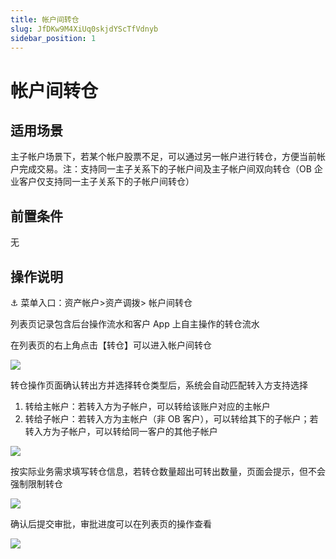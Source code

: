 ```yaml
---
title: 帐户间转仓
slug: JfDKw9M4XiUq0skjdYScTfVdnyb
sidebar_position: 1
---
```



# 帐户间转仓

## 适用场景

主子帐户场景下，若某个帐户股票不足，可以通过另一帐户进行转仓，方便当前帐户完成交易。​
注：支持同一主子关系下的子帐户间及主子帐户间双向转仓（OB 企业客户仅支持同一主子关系下的子帐户间转仓）

## 前置条件

无

## 操作说明

<div class="callout callout-bg-6 callout-border-6">
<p>⚓ 菜单入口：资产帐户&gt;资产调拨&gt; 帐户间转仓</p>
</div>

列表页记录包含后台操作流水和客户 App 上自主操作的转仓流水

在列表页的右上角点击【转仓】可以进入帐户间转仓

<img src="/assets/QGe8b1yh9oddXYxx9M6cWyt1n0c.png" src-width="3311" src-height="1078" align="center"/>

转仓操作页面确认转出方并选择转仓类型后，系统会自动匹配转入方支持选择​

1. 转给主帐户：若转入方为子帐户，可以转给该账户对应的主帐户​
2. 转给子帐户：若转入方为主帐户（非 OB 客户），可以转给其下的子帐户；若转入方为子帐户，可以转给同一客户的其他子帐户

<img src="/assets/Ac03bznFeo6u1IxzObIcapjwnth.png" src-width="3268" src-height="1724" align="center"/>

按实际业务需求填写转仓信息，若转仓数量超出可转出数量，页面会提示，但不会强制限制转仓

<img src="/assets/DGFTb71XxogqHNxJK3Ac8rgrnff.png" src-width="3340" src-height="1828" align="center"/>

确认后提交审批，审批进度可以在列表页的操作查看

<img src="/assets/DIGebVyiVonuQBxg480c7CZunrd.png" src-width="3130" src-height="618" align="center"/>

